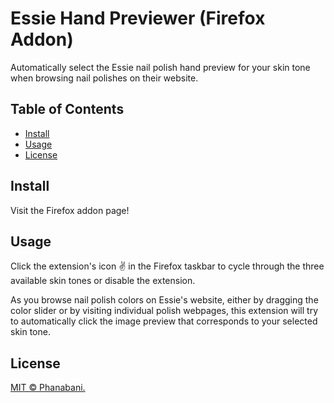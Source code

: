 # Essie Hand Previewer (Firefox Addon)

Automatically select the Essie nail polish hand preview for your skin tone when
browsing nail polishes on their website.

## Table of Contents

- [Install](#install)
- [Usage](#usage)
- [License](#license)

## Install

Visit the Firefox addon page!

## Usage

Click the extension's icon ✌ in the Firefox taskbar to cycle through the three
available skin tones or disable the extension.

As you browse nail polish colors on Essie's website, either by dragging the
color slider or by visiting individual polish webpages, this extension will
try to automatically click the image preview that corresponds to your selected
skin tone.

## License

[MIT © Phanabani.](LICENSE)
